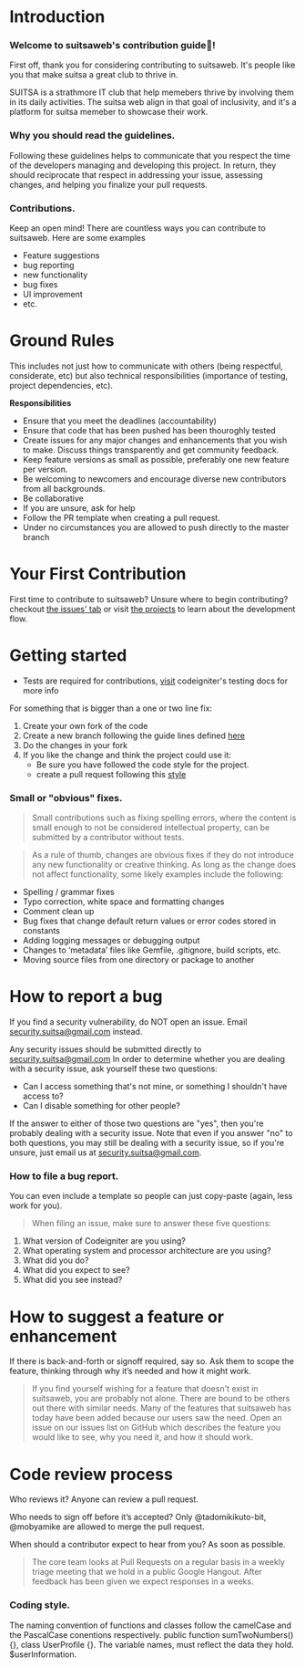 # Introduction

### Welcome to suitsaweb's contribution guide🎉!

First off, thank you for considering contributing to suitsaweb. It's people like you that make suitsa a great club to thrive in.

SUITSA is a strathmore IT club that help memebers thrive by involving them in its daily activities. The suitsa web align in that goal of inclusivity, and it's
a platform for suitsa memeber to showcase their work.

### Why you should read the guidelines.

Following these guidelines helps to communicate that you respect the time of the developers managing and developing this project. In return, 
they should reciprocate that respect in addressing your issue, assessing changes, and helping you finalize your pull requests.

### Contributions.

Keep an open mind! There are countless ways you can contribute to suitsaweb. Here are some examples
* Feature suggestions
* bug reporting
* new functionality
* bug fixes
* UI improvement
* etc.

# Ground Rules
This includes not just how to communicate with others (being respectful, considerate, etc) but also technical responsibilities (importance of testing, project dependencies, etc).

**Responsibilities**
* Ensure that you meet the deadlines (accountability)
* Ensure that code that has been pushed has been thouroghly tested
* Create issues for any major changes and enhancements that you wish to make. Discuss things transparently and get community feedback.
* Keep feature versions as small as possible, preferably one new feature per version.
* Be welcoming to newcomers and encourage diverse new contributors from all backgrounds.
* Be collaborative
* If you are unsure, ask for help
* Follow the PR template when creating a pull request.
* Under no circumstances you are allowed to push directly to the master branch

# Your First Contribution
First time to contribute to suitsaweb? Unsure where to begin contributing? checkout [the issues' tab](https://github.com/mboyamike/suitsaweb/issues) or visit [the projects](https://github.com/mboyamike/suitsaweb/projects)
to learn about the development flow.

# Getting started

* Tests are required for contributions, [visit](https://codeigniter.com/user_guide/testing/index.html) codeigniter's testing docs for more info

For something that is bigger than a one or two line fix:

1. Create your own fork of the code
2. Create a new branch following the guide lines defined [here](https://github.com/mboyamike/suitsaweb/tree/master/.github/BRANCH_NAMING.md)
3. Do the changes in your fork
3. If you like the change and think the project could use it:
    * Be sure you have followed the code style for the project.
    * create a pull request following this [style](https://github.com/mboyamike/suitsaweb/tree/master/.github/PR_TEMPLATE.md)

### Small or "obvious" fixes.

> Small contributions such as fixing spelling errors, where the content is small enough to not be considered intellectual property, can be submitted by a contributor without tests.

> As a rule of thumb, changes are obvious fixes if they do not introduce any new functionality or creative thinking. As long as the change does not affect functionality, some likely examples include the following:
* Spelling / grammar fixes
* Typo correction, white space and formatting changes
* Comment clean up
* Bug fixes that change default return values or error codes stored in constants
* Adding logging messages or debugging output
* Changes to ‘metadata’ files like Gemfile, .gitignore, build scripts, etc.
* Moving source files from one directory or package to another

# How to report a bug

If you find a security vulnerability, do NOT open an issue. Email security.suitsa@gmail.com instead.

Any security issues should be submitted directly to security.suitsa@gmail.com
In order to determine whether you are dealing with a security issue, ask yourself these two questions:
* Can I access something that's not mine, or something I shouldn't have access to?
* Can I disable something for other people?

If the answer to either of those two questions are "yes", then you're probably dealing with a security issue. Note that even if you answer "no" to both questions, 
you may still be dealing with a security issue, so if you're unsure, just email us at security.suitsa@gmail.com.

### How to file a bug report.
You can even include a template so people can just copy-paste (again, less work for you).

> When filing an issue, make sure to answer these five questions:

1. What version of Codeigniter are you using?
2. What operating system and processor architecture are you using?
3. What did you do?
4. What did you expect to see?
5. What did you see instead?

# How to suggest a feature or enhancement
If there is back-and-forth or signoff required, say so. Ask them to scope the feature, thinking through why it’s needed and how it might work.

> If you find yourself wishing for a feature that doesn't exist in suitsaweb, you are probably not alone. There are bound to be others out there with similar needs. 
Many of the features that suitsaweb has today have been added because our users saw the need. Open an issue on our issues list on GitHub which describes the feature 
you would like to see, why you need it, and how it should work.

# Code review process
Who reviews it?
Anyone can review a pull request.

Who needs to sign off before it’s accepted?
Only @tadomikikuto-bit, @mobyamike are allowed to merge the pull request.

When should a contributor expect to hear from you?
As soon as possible.

> The core team looks at Pull Requests on a regular basis in a weekly triage meeting that we hold in a public Google Hangout.
> After feedback has been given we expect responses in a weeks.

### Coding style.

The naming convention of functions and classes follow the camelCase and the PascalCase conentions respectively.
public function sumTwoNumbers() {}, class UserProfile {}. The variable names, must reflect the data they hold. $userInformation.
